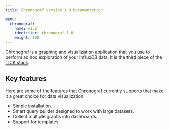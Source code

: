 ```yaml
---
title: Chronograf Version 1.0 Documentation

menu:
  chronograf:
    name: v1.0
    identifier: chronograf_1_0
    weight: 100
---
```


Chronograf is a graphing and visualization application that you use to perform
ad hoc exploration of your InfluxDB data.
It is the third piece of the
[TICK stack](https://influxdata.com/time-series-platform/).

## Key features

Here are some of the features that Chronograf currently supports that make it a
great choice for data visualization.

* Simple installation.
* Smart query builder designed to work with large datasets.
* Collect multiple graphs into dashboards.
* Support for templates.
